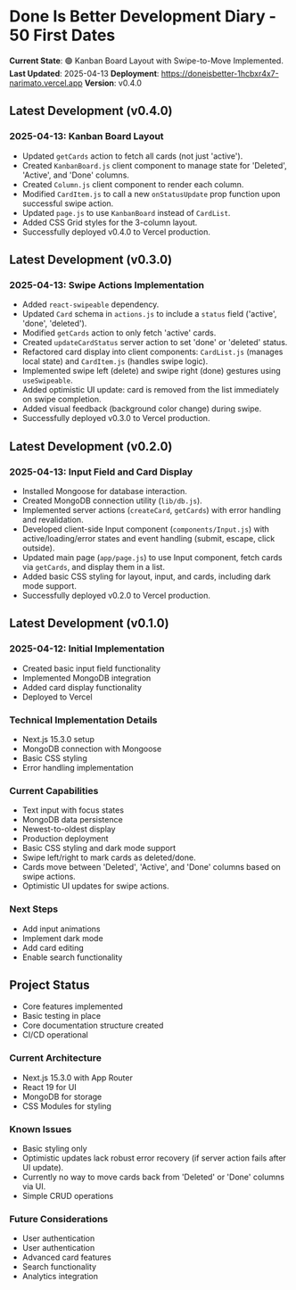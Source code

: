 # Done Is Better Development Diary - 50 First Dates

**Current State**: 🟢 Kanban Board Layout with Swipe-to-Move Implemented.
**Last Updated**: 2025-04-13
**Deployment**: https://doneisbetter-1hcbxr4x7-narimato.vercel.app
**Version**: v0.4.0

## Latest Development (v0.4.0)

### 2025-04-13: Kanban Board Layout
- Updated `getCards` action to fetch all cards (not just 'active').
- Created `KanbanBoard.js` client component to manage state for 'Deleted', 'Active', and 'Done' columns.
- Created `Column.js` client component to render each column.
- Modified `CardItem.js` to call a new `onStatusUpdate` prop function upon successful swipe action.
- Updated `page.js` to use `KanbanBoard` instead of `CardList`.
- Added CSS Grid styles for the 3-column layout.
- Successfully deployed v0.4.0 to Vercel production.
## Latest Development (v0.3.0)

### 2025-04-13: Swipe Actions Implementation
- Added `react-swipeable` dependency.
- Updated `Card` schema in `actions.js` to include a `status` field ('active', 'done', 'deleted').
- Modified `getCards` action to only fetch 'active' cards.
- Created `updateCardStatus` server action to set 'done' or 'deleted' status.
- Refactored card display into client components: `CardList.js` (manages local state) and `CardItem.js` (handles swipe logic).
- Implemented swipe left (delete) and swipe right (done) gestures using `useSwipeable`.
- Added optimistic UI update: card is removed from the list immediately on swipe completion.
- Added visual feedback (background color change) during swipe.
- Successfully deployed v0.3.0 to Vercel production.
## Latest Development (v0.2.0)

### 2025-04-13: Input Field and Card Display
- Installed Mongoose for database interaction.
- Created MongoDB connection utility (`lib/db.js`).
- Implemented server actions (`createCard`, `getCards`) with error handling and revalidation.
- Developed client-side Input component (`components/Input.js`) with active/loading/error states and event handling (submit, escape, click outside).
- Updated main page (`app/page.js`) to use Input component, fetch cards via `getCards`, and display them in a list.
- Added basic CSS styling for layout, input, and cards, including dark mode support.
- Successfully deployed v0.2.0 to Vercel production.
## Latest Development (v0.1.0)

### 2025-04-12: Initial Implementation
- Created basic input field functionality
- Implemented MongoDB integration
- Added card display functionality
- Deployed to Vercel

### Technical Implementation Details
- Next.js 15.3.0 setup
- MongoDB connection with Mongoose
- Basic CSS styling
- Error handling implementation

### Current Capabilities
- Text input with focus states
- MongoDB data persistence
- Newest-to-oldest display
- Production deployment
- Basic CSS styling and dark mode support
- Swipe left/right to mark cards as deleted/done.
- Cards move between 'Deleted', 'Active', and 'Done' columns based on swipe actions.
- Optimistic UI updates for swipe actions.
### Next Steps
- Add input animations
- Implement dark mode
- Add card editing
- Enable search functionality

## Project Status
- Core features implemented
- Basic testing in place
- Core documentation structure created
- CI/CD operational
### Current Architecture
- Next.js 15.3.0 with App Router
- React 19 for UI
- MongoDB for storage
- CSS Modules for styling

### Known Issues
- Basic styling only
- Optimistic updates lack robust error recovery (if server action fails after UI update).
- Currently no way to move cards back from 'Deleted' or 'Done' columns via UI.
- Simple CRUD operations

### Future Considerations
- User authentication
- User authentication
- Advanced card features
- Search functionality
- Analytics integration

